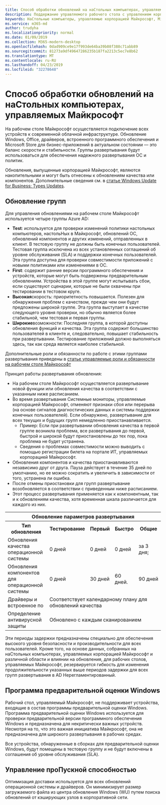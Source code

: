 ```yaml
---
title: Способ обработки обновлений на наСтольных компьютерах, управляемых Майкрософт
description: Поддержание управляемого рабочего стола с управлением корпорацией Майкрософт — это баланс скорости и стабильности.
keywords: НаСтольные компьютеры, управляемые корпорацией Майкрософт, Microsoft 365, служба, документация
ms.service: m365-md
author: trudyha
ms.localizationpriority: normal
ms.date: 01/09/2019
ms.collection: M365-modern-desktop
ms.openlocfilehash: 0dad909ce9e17f993de64ba39b08f388c71abb89
ms.sourcegitcommit: 81273a9df49647286235b187fa2213c5ec7e8b62
ms.translationtype: MT
ms.contentlocale: ru-RU
ms.lasthandoff: 04/23/2019
ms.locfileid: "32278648"
---
```

# <a name="how-updates-are-handled-in-microsoft-managed-desktop"></a>Способ обработки обновлений на наСтольных компьютерах, управляемых Майкрософт


<!--This topic is the target for a "Learn more" link in the Admin Portal (aka.ms/update-rings); do not delete.-->

<!--Update management -->

На рабочем столе Майкрософт осуществляется подключение всех устройств к современной облачной инфраструктуре. Обновление Windows, Office, драйверов, встроенного программного обеспечения и Microsoft Store для бизнес-приложений в актуальном состоянии — это баланс скорости и стабильности. Группы развертывания будут использоваться для обеспечения надежного развертывания ОС и политик. 

Обновления, выпущенные корпорацией Майкрософт, являются накопительными и могут быть отнесены к обновлениям качества или компонентов.
Дополнительные сведения см. в [статье Windows Update for Business: Types Updates](https://docs.microsoft.com/windows/deployment/update/waas-manage-updates-wufb#update-types). 

## <a name="update-groups"></a>Обновление групп

Для управления обновлениями на рабочем столе Майкрософт используется четыре группы Azure AD:

- **Test**: используется для проверки изменений политики настольных компьютеров, настольНых в Майкрософт, обновлений ОС, обновлений компонентов и других изменений, отправленных в клиент. В тестовую группу не должны быть конечных пользователей. Тестовая группа исключена из всех установленных соглашений об уровне обслуживания (SLA) и поддержки конечных пользователей. Эта группа доступна для проверки совместимости приложений с новыми политиками или изменениями в ОС.  
- **First**: содержит ранние версии программного обеспечения и устройств, которые могут быть подвержены предварительным обновлениям. Устройства в этой группе могут испытывать сбои, если существуют сценарии, которые не были охвачены при тестировании в тестовом круге.
- **Высокая**скорость: приоритетность повышается. Полезен для обнаружения проблем с качеством, прежде чем они будут предложены широкой группе. Эта группа выступает в качестве следующего уровня проверки, но обычно является более стабильной, чем тестовая и первая группы. 
- **Широкие**возможности: Последняя группа, в которой доступны обновления функций и качества. Эта группа содержит большинство пользователей в клиенте и, следовательно, повышает стабильность при развертывании. Тестирование приложений должно выполняться здесь, так как среда является наиболее стабильной. 

Дополнительные роли и обязанности по работе с этими группами развертывания приведены в [статье управляемые роли и обязанности на рабочем столе Майкрософт](../intro/roles-and-responsibilities.md)

Принцип работы развертывания обновления:
- На рабочем столе Майкрософт осуществляется развертывание новой функции или обновления качества в соответствии с указанным ниже расписанием.
- Во время развертывания Системные мониторы, управляемые корпорацией Майкрософт, отменяют признаки сбоя или перерыва (на основе сигналов диагностических данных и системы поддержки конечных пользователей). Если обнаружено, развертывание для всех текущих и будущих групп немедленно приостанавливается.
    - Пример: Если при развертывании обновления качества в первой группе возникла проблема, все развертывания до первой, быстрой и широкой будут приостановлены до тех пор, пока проблема не будет устранена.
    - Сведения о проблемах совместимости можно выводить с помощью регистрации билета на портале ИТ, управляемых корпорацией Майкрософт.
- Обновления компонентов и качества приостанавливаются независимо друг от друга. Пауза действует в течение 35 дней по умолчанию, но ее можно сократить и увеличить в зависимости от того, устранена ли ошибка.
- После отмены приостановки для групп развертывание возобновляется в соответствии с приведенным ниже расписанием.
- Этот процесс развертывания применяется как к компонентным, так и к обновлениям качества, хотя временная шкала различается для каждого из них.

<table>
<tr><th colspan="5">Обновление параметров развертывания</th></tr>
<tr><th>Тип обновления</th><th>Тестирование</th><th>Первый</th><th>Быстро</th><th>Общие</th></tr>
<tr><td>Обновления качества операционной системы</td><td>0 дней</td><td>0 дней</td><td>0 дней</td><td>за 3 дня;</td></tr>
<tr><td>Обновления компонентов для операционной системы</td><td>0 дней</td><td>30 дней</td><td>60 дней.</td><td>90 дней</td></tr>
<tr><td>Драйверы и встроенное по</td><td colspan="4">Соответствует календарному плану для обновлений качества</td></tr>
<tr><td>Определение антивирусной защиты</td><td colspan="4">Обновлено с каждым сканированием</td></tr>
</table>

Эти периоды задержки предназначены специально для обеспечения высокого уровня безопасности и производительности для всех пользователей. Кроме того, на основе данных, собранных на наСтольных компьютерах, управляемых корпорацией Майкрософт и различной области и влиянии на обновления, для рабочих столов, управляемых Майкрософт, резервируется гибкость для изменения продолжительности указанных выше периодов задержки для всех групп развертывания в AD Нерегламентированный.

## <a name="windows-insider-program"></a>Программа предварительной оценки Windows

Рабочий стол, управляемый Майкрософт, не поддерживает устройства, входящие в состав программы предварительной оценки Windows. Программа предварительной оценки Windows используется для проверки предварительной версии программного обеспечения Windows и предназначена для некритически важных устройств. Несмотря на то, что это важная инициатива Майкрософт, она не предназначена для широкого развертывания в рабочих средах. 

Все устройства, обнаруженные в сборках для предварительной оценки Windows, будут помещены в тестовую группу и не будут включены в соглашения об уровне обслуживания (SLA).

## <a name="bandwidth-management"></a>Управление проПускной способностью

Оптимизация доставки используется для всех обновлений операционной системы и драйверов. Он минимизирует размер загружаемого файла из центра обновления Windows (WU) путем поиска обновлений от кэширующих узлов в корпоративной сети.


